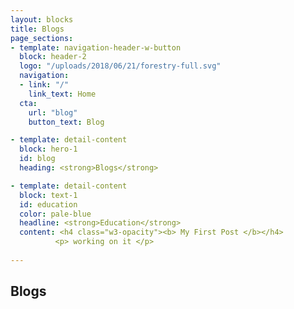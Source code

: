 ```yaml
---
layout: blocks
title: Blogs
page_sections:
- template: navigation-header-w-button
  block: header-2
  logo: "/uploads/2018/06/21/forestry-full.svg"
  navigation:
  - link: "/"
    link_text: Home
  cta:
    url: "blog"
    button_text: Blog

- template: detail-content
  block: hero-1
  id: blog
  heading: <strong>Blogs</strong>

- template: detail-content
  block: text-1
  id: education
  color: pale-blue
  headline: <strong>Education</strong>
  content: <h4 class="w3-opacity"><b> My First Post </b></h4>          <h6 class="w3-text-indigo"><i class="fa fa-calendar fa-fw w3-margin-right"></i> 2012-09-12</h6>
          <p> working on it </p>
    
---
```

## Blogs